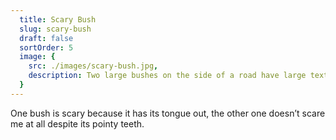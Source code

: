 ```yaml
---
  title: Scary Bush
  slug: scary-bush
  draft: false
  sortOrder: 5
  image: {
    src: ./images/scary-bush.jpg,
    description: Two large bushes on the side of a road have large textile decals of eyes and mouths with pointy, serrated teeth
  }
---
```


One bush is scary because it has its tongue out, the other one doesn’t scare me at all despite its pointy teeth.
